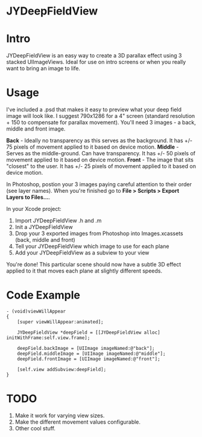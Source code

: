 JYDeepFieldView
===============

# Intro

JYDeepFieldView is an easy way to create a 3D parallax effect using 3 stacked UIImageViews. Ideal for use on intro screens or when you really want to bring an image to life.

# Usage

I've included a .psd that makes it easy to preview what your deep field image will look like. I suggest 790x1286 for a 4" screen (standard resolution + 150 to compensate for parallax movement). You'll need 3 images - a back, middle and front image.

**Back** - Ideally no transparency as this serves as the background. It has +/- 75 pixels of movement applied to it based on device motion.
**Middle** - Serves as the middle-ground. Can have transparency. It has +/- 50 pixels of movement applied to it based on device motion.
**Front** - The image that sits "closest" to the user. It has +/- 25 pixels of movement applied to it based on device motion.

In Photoshop, postion your 3 images paying careful attention to their order (see layer names). When you're finished go to **File > Scripts > Export Layers to Files...**.

In your Xcode project:

1. Import JYDeepFieldView .h and .m
2. Init a JYDeepFieldView 
3. Drop your 3 exported images from Photoshop into Images.xcassets (back, middle and front)
4. Tell your JYDeepFieldView which image to use for each plane
5. Add your JYDeepFieldView as a subview to your view

You're done! This particular scene should now have a subtle 3D effect applied to it that moves each plane at slightly different speeds.

# Code Example

```obj-c
- (void)viewWillAppear
{
    [super viewWillAppear:animated];
    
    JYDeepFieldView *deepField = [[JYDeepFieldView alloc] initWithFrame:self.view.frame];
    
    deepField.backImage = [UIImage imageNamed:@"back"];
    deepField.middleImage = [UIImage imageNamed:@"middle"];
    deepField.frontImage = [UIImage imageNamed:@"front"];
    
    [self.view addSubview:deepField];
}
``` 

# TODO

1. Make it work for varying view sizes.
2. Make the different movement values configurable.
3. Other cool stuff.
